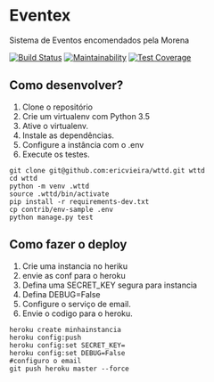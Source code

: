 # Eventex

Sistema de Eventos encomendados pela Morena

[![Build Status](https://travis-ci.org/ericvieira/eventex.svg?branch=master)](https://travis-ci.org/ericvieira/eventex)
[![Maintainability](https://api.codeclimate.com/v1/badges/292686f6c577d896378d/maintainability)](https://codeclimate.com/github/ericvieira/eventex/maintainability)
[![Test Coverage](https://api.codeclimate.com/v1/badges/292686f6c577d896378d/test_coverage)](https://codeclimate.com/github/ericvieira/eventex/test_coverage)

## Como desenvolver?

1. Clone o repositório
2. Crie um virtualenv com Python 3.5
3. Ative o virtualenv.
4. Instale as dependências.
5. Configure a instância com o .env
6. Execute os testes.


``` console 
git clone git@github.com:ericvieira/wttd.git wttd 
cd wttd
python -m venv .wttd
source .wttd/bin/activate 
pip install -r requirements-dev.txt
cp contrib/env-sample .env
python manage.py test
```

## Como fazer o deploy

1. Crie uma instancia no heriku
2. envie as conf para o heroku
3. Defina uma SECRET_KEY segura para instancia
4. Defina DEBUG=False
5. Configure o serviço de email.
6. Envie o codigo para o heroku.

```console
heroku create minhainstancia
heroku config:push
heroku config:set SECRET_KEY=
heroku config:set DEBUG=False
#configuro o email
git push heroku master --force

```